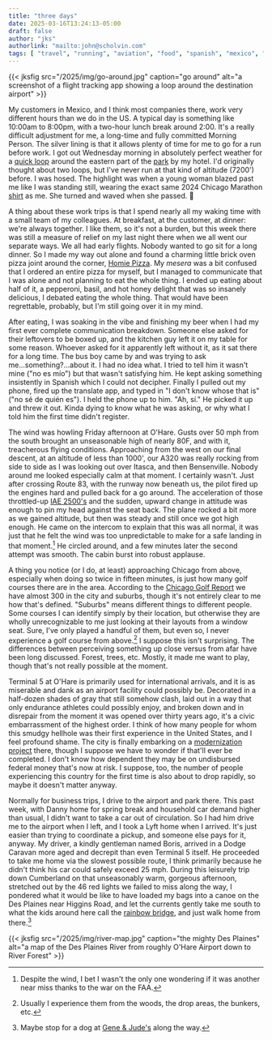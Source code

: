 ```yaml
---
title: "three days"
date: 2025-03-16T13:24:13-05:00
draft: false
author: "jks"
authorlink: "mailto:john@scholvin.com"
tags: [ "travel", "running", "aviation", "food", "spanish", "mexico", "sunday seven","golf" ]
---
```


{{< jksfig src="/2025/img/go-around.jpg" caption="go around" alt="a screenshot of a flight tracking app showing a loop around the destination airport"  >}}

<a name="one"></a>My customers in Mexico, and I think most companies there, work very different hours than we do in the US. A typical day is something like 10:00am to 8:00pm, with a two-hour lunch break around 2:00. It's a really difficult adjustment for me, a long-time and fully committed Morning Person. The silver lining is that it allows plenty of time for me to go for a run before work. I got out Wednesday morning in absolutely perfect weather for a [quick loop](https://www.strava.com/activities/13861902693) around the eastern part of the [park](https://scholvin.com/posts/2025/03/02/polanco/#one) by my hotel. I'd originally thought about two loops, but I've never run at that kind of altitude (7200') before. I was hosed. The highlight was when a young woman blazed past me like I was standing still, wearing the exact same 2024 Chicago Marathon [shirt](https://scholvin.com/2024/img/post-race.jpg) as me. She turned and waved when she passed. :blue_heart:

<a name="two"></a>A thing about these work trips is that I spend nearly all my waking time with a small team of my colleagues. At breakfast, at the customer, at dinner: we're always together. I like them, so it's not a burden, but this week there was still a measure of relief on my last night there when we all went our separate ways. We all had early flights. Nobody wanted to go sit for a long dinner. So I made my way out alone and found a charming little brick oven pizza joint around the corner, [Homie Pizza](https://www.homiepizza.mx). My _mesera_ was a bit confused that I ordered an entire pizza for myself, but I managed to communicate that I was alone and not planning to eat the whole thing. I ended up eating about half of it, a pepperoni, basil, and hot honey delight that was so insanely delicious, I debated eating the whole thing. That would have been regrettable, probably, but I'm still going over it in my mind.

<a name="three"></a>After eating, I was soaking in the vibe and finishing my beer when I had my first ever complete communication breakdown. Someone else asked for their leftovers to be boxed up, and the kitchen guy left it on my table for some reason. Whoever asked for it apparently left without it, as it sat there for a long time. The bus boy came by and was trying to ask me...something?...about it. I had no idea what. I tried to tell him it wasn't mine ("no es mío") but that wasn't satisfying him. He kept asking something insistently in Spanish which I could not decipher. Finally I pulled out my phone, fired up the translate app, and typed in "I don't know whose that is" ("no sé de quién es"). I held the phone up to him. "Ah, sí." He picked it up and threw it out. Kinda dying to know what he was asking, or why what I told him the first time didn't register.

<a name="four"></a>The wind was howling Friday afternoon at O'Hare. Gusts over 50 mph from the south brought an unseasonable high of nearly 80F, and with it, treacherous flying conditions. Approaching from the west on our final descent, at an altitude of less than 1000', our A320 was really rocking from side to side as I was looking out over Itasca, and then Bensenville. Nobody around me looked especially calm at that moment. I certainly wasn't. Just after crossing Route 83, with the runway now beneath us, the pilot fired up the engines hard and pulled back for a go around. The acceleration of those throttled-up [IAE 2500's](https://en.wikipedia.org/wiki/IAE_V2500) and the sudden, upward change in attitude was enough to pin my head against the seat back. The plane rocked a bit more as we gained altitude, but then was steady and still once we got high enough. He came on the intercom to explain that this was all normal, it was just that he felt the wind was too unpredictable to make for a safe landing in that moment.[^1] He circled around, and a few minutes later the second attempt was smooth. The cabin burst into robust applause.

<a name="five"></a>A thing you notice (or I do, at least) approaching Chicago from above, especially when doing so twice in fifteen minutes, is just how many golf courses there are in the area. According to the [Chicago Golf Report](https://www.chicagogolfreport.com/chicago-golf-courses/) we have almost 300 in the city and suburbs, though it's not entirely clear to me how that's defined. "Suburbs" means different things to different people. Some courses I can identify simply by their location, but otherwise they are wholly unrecognizable to me just looking at their layouts from a window seat. Sure, I've only played a handful of them, but even so, I never experience a golf course from above.[^2] I suppose this isn't surprising. The differences between perceiving something up close versus from afar have been long discussed. Forest, trees, etc. Mostly, it made me want to play, though that's not really possible at the moment.

<a name="six"></a>Terminal 5 at O'Hare is primarily used for international arrivals, and it is as miserable and dank as an airport facility could possibly be. Decorated in a half-dozen shades of gray that still somehow clash, laid out in a way that only endurance athletes could possibly enjoy, and broken down and in disrepair from the moment it was opened over thirty years ago, it's a civic embarrassment of the highest order. I think of how many people for whom this smudgy hellhole was their first experience in the United States, and I feel profound shame. The city is finally embarking on a [modernization project](https://ord21.com/signature_projects/Pages/Terminal-5.aspx) there, though I suppose we have to wonder if that'll ever be completed. I don't know how dependent they may be on undisbursed federal money that's now at risk. I suppose, too, the number of people experiencing this country for the first time is also about to drop rapidly, so maybe it doesn't matter anyway.

<a name="seven"></a>Normally for business trips, I drive to the airport and park there. This past week, with Danny home for spring break and household car demand higher than usual, I didn't want to take a car out of circulation. So I had him drive me to the airport when I left, and I took a Lyft home when I arrived. It's just easier than trying to coordinate a pickup, and someone else pays for it, anyway. My driver, a kindly gentleman named Boris, arrived in a Dodge Caravan more aged and decrepit than even Terminal 5 itself. He proceeded to take me home via the slowest possible route, I think primarily because he didn't think his car could safely exceed 25 mph. During this leisurely trip down Cumberland on that unseasonably warm, gorgeous afternoon, stretched out by the 46 red lights we failed to miss along the way, I pondered what it would be like to have loaded my bags into a canoe on the Des Plaines near Higgins Road, and let the currents gently take me south to what the kids around here call the [rainbow bridge](https://www.flickr.com/photos/8432336@N08/32759630835), and just walk home from there.[^3]

{{< jksfig src="/2025/img/river-map.jpg" caption="the mighty Des Plaines" alt="a map of the Des Plaines River from roughly O'Hare Airport down to River Forest"  >}}

[^1]: Despite the wind, I bet I wasn't the only one wondering if it was another near miss thanks to the war on the FAA.
[^2]: Usually I experience them from the woods, the drop areas, the bunkers, etc.
[^3]: Maybe stop for a dog at [Gene & Jude's](https://www.geneandjudes.com) along the way.

